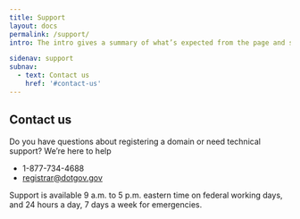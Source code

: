```yaml
---
title: Support
layout: docs
permalink: /support/
intro: The intro gives a summary of what’s expected from the page and should work together with the headline.

sidenav: support
subnav:
  - text: Contact us
    href: '#contact-us'
---
```


## Contact us

Do you have questions about registering a domain or need technical support? We’re here to help

* 1-877-734-4688
* <registrar@dotgov.gov>

Support is available 9 a.m. to 5 p.m. eastern time on federal working days, and 24 hours a day, 7 days a week for emergencies.
